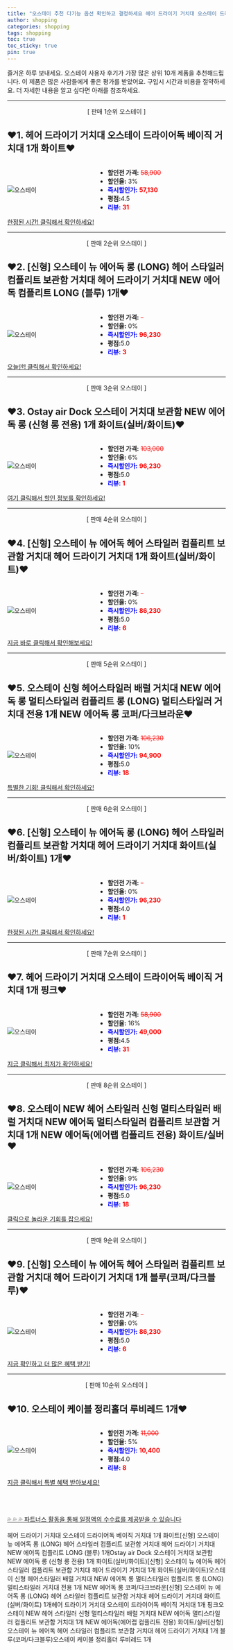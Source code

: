 ```yaml
---
title: "오스테이 추천 다기능 옵션 확인하고 결정하세요 헤어 드라이기 거치대 오스테이 드라이어독"
author: shopping
categories: shopping
tags: shopping
toc: true
toc_sticky: true
pin: true
---
```

즐거운 하루 보내세요.  오스테이 사용자 후기가 가장 많은 상위 10개 제품을 추천해드립니다. 이 제품은 많은 사람들에게 좋은 평가를 받았어요. 구입시 시간과 비용을 절약하세요. 더 자세한 내용을 알고 싶다면 아래를 참조하세요.

---
<p class="toplist" style="margin: 0 auto; display: block; width: fit-content;">[ 판매 1순위 오스테이 ]</p>

<h2><strong>❤️1. 헤어 드라이기 거치대 오스테이 드라이어독 베이직 거치대 1개 화이트❤️</strong></h2>

<div style="display: flex; align-items: center;">
    <div style="flex: 0.4;">
        <img src="https://thumbnail6.coupangcdn.com/thumbnails/remote/230x230ex/image/vendor_inventory/e132/867d4bc59d44c5d16ae132cd304c32ad799dd77d3d78f590d00af7a09182.jpg" alt="오스테이" style="max-width: 100%;">
    </div>
    <div style="flex: 0.6; margin-left: 10px;">
        <ul>
            <li><strong>할인전 가격:</strong> <del style="color: red;">58,900</del></li>
            <li><strong>할인율:</strong> 3%</li>
            <li><span style='color:blue'><strong>즉시할인가:</strong></span> <span style='color:red'><strong>57,130</strong></span></li>
            <li><strong>평점:</strong>4.5</li>
            <li><span style='color:blue'><strong>리뷰:</strong></span> <span style='color:red'><strong>31</strong></span></li>
        </ul>
    </div>
</div>
<div class="center">
    <a href="https://William4Davisa.github.io?lptag=AF9450613&subid=githubio&pageKey=7647848821&traceid=V0-153&itemId=20381573629&vendorItemId=87008841000" class="myButton">
        한정된 시간! 클릭해서 확인하세요!
    </a>
</div>


---
<p class="toplist" style="margin: 0 auto; display: block; width: fit-content;">[ 판매 2순위 오스테이 ]</p>

<h2><strong>❤️2. [신형] 오스테이 뉴 에어독 롱 (LONG) 헤어 스타일러 컴플리트 보관함 거치대 헤어 드라이기 거치대 NEW 에어독 컴플리트 LONG (블루) 1개❤️</strong></h2>

<div style="display: flex; align-items: center;">
    <div style="flex: 0.4;">
        <img src="https://thumbnail8.coupangcdn.com/thumbnails/remote/230x230ex/image/vendor_inventory/351a/00d1ee2ce6da2749716ecc492f43015589a0cb575d405bbe5bd65ec6d407.jpg" alt="오스테이" style="max-width: 100%;">
    </div>
    <div style="flex: 0.6; margin-left: 10px;">
        <ul>
            <li><strong>할인전 가격:</strong> <del style="color: red;">-</del></li>
            <li><strong>할인율:</strong> 0%</li>
            <li><span style='color:blue'><strong>즉시할인가:</strong></span> <span style='color:red'><strong>96,230</strong></span></li>
            <li><strong>평점:</strong>5.0</li>
            <li><span style='color:blue'><strong>리뷰:</strong></span> <span style='color:red'><strong>3</strong></span></li>
        </ul>
    </div>
</div>
<div class="center">
    <a href="https://William4Davisa.github.io?lptag=AF9450613&subid=githubio&pageKey=7757254092&traceid=V0-153&itemId=20910397264&vendorItemId=90418674416" class="myButton">
        오늘만! 클릭해서 확인하세요!
    </a>
</div>


---
<p class="toplist" style="margin: 0 auto; display: block; width: fit-content;">[ 판매 3순위 오스테이 ]</p>

<h2><strong>❤️3. Ostay air Dock 오스테이 거치대 보관함 NEW 에어독 롱 (신형 롱 전용) 1개 화이트(실버/화이트)❤️</strong></h2>

<div style="display: flex; align-items: center;">
    <div style="flex: 0.4;">
        <img src="https://thumbnail9.coupangcdn.com/thumbnails/remote/230x230ex/image/vendor_inventory/df41/58a60891a13aaec5e71ff72aad280dec54670e3a4d320dacc940bfbc9c88.jpg" alt="오스테이" style="max-width: 100%;">
    </div>
    <div style="flex: 0.6; margin-left: 10px;">
        <ul>
            <li><strong>할인전 가격:</strong> <del style="color: red;">103,000</del></li>
            <li><strong>할인율:</strong> 6%</li>
            <li><span style='color:blue'><strong>즉시할인가:</strong></span> <span style='color:red'><strong>96,230</strong></span></li>
            <li><strong>평점:</strong>5.0</li>
            <li><span style='color:blue'><strong>리뷰:</strong></span> <span style='color:red'><strong>1</strong></span></li>
        </ul>
    </div>
</div>
<div class="center">
    <a href="https://William4Davisa.github.io?lptag=AF9450613&subid=githubio&pageKey=7660652077&traceid=V0-153&itemId=20408306267&vendorItemId=87490424936" class="myButton">
        여기 클릭해서 할인 정보를 확인하세요!
    </a>
</div>


---
<p class="toplist" style="margin: 0 auto; display: block; width: fit-content;">[ 판매 4순위 오스테이 ]</p>

<h2><strong>❤️4. [신형] 오스테이 뉴 에어독 헤어 스타일러 컴플리트 보관함 거치대 헤어 드라이기 거치대 1개 화이트(실버/화이트)❤️</strong></h2>

<div style="display: flex; align-items: center;">
    <div style="flex: 0.4;">
        <img src="https://thumbnail10.coupangcdn.com/thumbnails/remote/230x230ex/image/vendor_inventory/d320/e7c24d1b46c6caed24f55b848cf891af9243d3f7f4f2b59fb454d4075003.jpg" alt="오스테이" style="max-width: 100%;">
    </div>
    <div style="flex: 0.6; margin-left: 10px;">
        <ul>
            <li><strong>할인전 가격:</strong> <del style="color: red;">-</del></li>
            <li><strong>할인율:</strong> 0%</li>
            <li><span style='color:blue'><strong>즉시할인가:</strong></span> <span style='color:red'><strong>86,230</strong></span></li>
            <li><strong>평점:</strong>5.0</li>
            <li><span style='color:blue'><strong>리뷰:</strong></span> <span style='color:red'><strong>6</strong></span></li>
        </ul>
    </div>
</div>
<div class="center">
    <a href="https://William4Davisa.github.io?lptag=AF9450613&subid=githubio&pageKey=7660643570&traceid=V0-153&itemId=20408265428&vendorItemId=90418678083" class="myButton">
        지금 바로 클릭해서 확인해보세요!
    </a>
</div>


---
<p class="toplist" style="margin: 0 auto; display: block; width: fit-content;">[ 판매 5순위 오스테이 ]</p>

<h2><strong>❤️5. 오스테이 신형 헤어스타일러 배럴 거치대 NEW 에어독 롱 멀티스타일러 컴플리트 롱 (LONG) 멀티스타일러 거치대 전용 1개 NEW 에어독 롱 코퍼/다크브라운❤️</strong></h2>

<div style="display: flex; align-items: center;">
    <div style="flex: 0.4;">
        <img src="https://thumbnail7.coupangcdn.com/thumbnails/remote/230x230ex/image/vendor_inventory/ac5d/5d53b647652bbffc2d9bb55a390fb42da953b209ad674d0ddb4a9874d85f.jpg" alt="오스테이" style="max-width: 100%;">
    </div>
    <div style="flex: 0.6; margin-left: 10px;">
        <ul>
            <li><strong>할인전 가격:</strong> <del style="color: red;">106,230</del></li>
            <li><strong>할인율:</strong> 10%</li>
            <li><span style='color:blue'><strong>즉시할인가:</strong></span> <span style='color:red'><strong>94,900</strong></span></li>
            <li><strong>평점:</strong>5.0</li>
            <li><span style='color:blue'><strong>리뷰:</strong></span> <span style='color:red'><strong>18</strong></span></li>
        </ul>
    </div>
</div>
<div class="center">
    <a href="https://William4Davisa.github.io?lptag=AF9450613&subid=githubio&pageKey=7675374114&traceid=V0-153&itemId=20486489400&vendorItemId=87008683458" class="myButton">
        특별한 기회! 클릭해서 확인하세요!
    </a>
</div>


---
<p class="toplist" style="margin: 0 auto; display: block; width: fit-content;">[ 판매 6순위 오스테이 ]</p>

<h2><strong>❤️6. [신형] 오스테이 뉴 에어독 롱 (LONG) 헤어 스타일러 컴플리트 보관함 거치대 헤어 드라이기 거치대 화이트(실버/화이트) 1개❤️</strong></h2>

<div style="display: flex; align-items: center;">
    <div style="flex: 0.4;">
        <img src="https://thumbnail7.coupangcdn.com/thumbnails/remote/230x230ex/image/vendor_inventory/ed9d/9f83237d6320b4477c71a1c049287ffef5e91a8c8d0e4b17c8a873ab81d6.jpg" alt="오스테이" style="max-width: 100%;">
    </div>
    <div style="flex: 0.6; margin-left: 10px;">
        <ul>
            <li><strong>할인전 가격:</strong> <del style="color: red;">-</del></li>
            <li><strong>할인율:</strong> 0%</li>
            <li><span style='color:blue'><strong>즉시할인가:</strong></span> <span style='color:red'><strong>96,230</strong></span></li>
            <li><strong>평점:</strong>4.0</li>
            <li><span style='color:blue'><strong>리뷰:</strong></span> <span style='color:red'><strong>1</strong></span></li>
        </ul>
    </div>
</div>
<div class="center">
    <a href="https://William4Davisa.github.io?lptag=AF9450613&subid=githubio&pageKey=7675390060&traceid=V0-153&itemId=20486582491&vendorItemId=90418674435" class="myButton">
        한정된 시간! 클릭해서 확인하세요!
    </a>
</div>


---
<p class="toplist" style="margin: 0 auto; display: block; width: fit-content;">[ 판매 7순위 오스테이 ]</p>

<h2><strong>❤️7. 헤어 드라이기 거치대 오스테이 드라이어독 베이직 거치대 1개 핑크❤️</strong></h2>

<div style="display: flex; align-items: center;">
    <div style="flex: 0.4;">
        <img src="https://thumbnail10.coupangcdn.com/thumbnails/remote/230x230ex/image/vendor_inventory/54de/96e1ec120c1b5fd4b0c575c3a0f9d0828d4bb0221a8b10ccf1039c2ad3e0.jpg" alt="오스테이" style="max-width: 100%;">
    </div>
    <div style="flex: 0.6; margin-left: 10px;">
        <ul>
            <li><strong>할인전 가격:</strong> <del style="color: red;">58,900</del></li>
            <li><strong>할인율:</strong> 16%</li>
            <li><span style='color:blue'><strong>즉시할인가:</strong></span> <span style='color:red'><strong>49,000</strong></span></li>
            <li><strong>평점:</strong>4.5</li>
            <li><span style='color:blue'><strong>리뷰:</strong></span> <span style='color:red'><strong>31</strong></span></li>
        </ul>
    </div>
</div>
<div class="center">
    <a href="https://William4Davisa.github.io?lptag=AF9450613&subid=githubio&pageKey=7647848821&traceid=V0-153&itemId=20381573631&vendorItemId=87008840949" class="myButton">
        지금 클릭해서 최저가 확인하세요!
    </a>
</div>


---
<p class="toplist" style="margin: 0 auto; display: block; width: fit-content;">[ 판매 8순위 오스테이 ]</p>

<h2><strong>❤️8. 오스테이 NEW 헤어 스타일러 신형 멀티스타일러 배럴 거치대 NEW 에어독 멀티스타일러 컴플리트 보관함 거치대 1개 NEW 에어독(에어랩 컴플리트 전용) 화이트/실버❤️</strong></h2>

<div style="display: flex; align-items: center;">
    <div style="flex: 0.4;">
        <img src="https://thumbnail7.coupangcdn.com/thumbnails/remote/230x230ex/image/vendor_inventory/b61e/269df8778d400349053cc18b43ff13ca99080812d01aaaaa93f3be253be5.jpg" alt="오스테이" style="max-width: 100%;">
    </div>
    <div style="flex: 0.6; margin-left: 10px;">
        <ul>
            <li><strong>할인전 가격:</strong> <del style="color: red;">106,230</del></li>
            <li><strong>할인율:</strong> 9%</li>
            <li><span style='color:blue'><strong>즉시할인가:</strong></span> <span style='color:red'><strong>96,230</strong></span></li>
            <li><strong>평점:</strong>5.0</li>
            <li><span style='color:blue'><strong>리뷰:</strong></span> <span style='color:red'><strong>18</strong></span></li>
        </ul>
    </div>
</div>
<div class="center">
    <a href="https://William4Davisa.github.io?lptag=AF9450613&subid=githubio&pageKey=7675374114&traceid=V0-153&itemId=20486489403&vendorItemId=87008683478" class="myButton">
        클릭으로 놀라운 기회를 잡으세요!
    </a>
</div>


---
<p class="toplist" style="margin: 0 auto; display: block; width: fit-content;">[ 판매 9순위 오스테이 ]</p>

<h2><strong>❤️9. [신형] 오스테이 뉴 에어독 헤어 스타일러 컴플리트 보관함 거치대 헤어 드라이기 거치대 1개 블루(코퍼/다크블루)❤️</strong></h2>

<div style="display: flex; align-items: center;">
    <div style="flex: 0.4;">
        <img src="https://thumbnail9.coupangcdn.com/thumbnails/remote/230x230ex/image/vendor_inventory/746f/fc285e244f7c012aca4019d3d609bc4a3da0080e61beaec30c3688a03e16.jpg" alt="오스테이" style="max-width: 100%;">
    </div>
    <div style="flex: 0.6; margin-left: 10px;">
        <ul>
            <li><strong>할인전 가격:</strong> <del style="color: red;">-</del></li>
            <li><strong>할인율:</strong> 0%</li>
            <li><span style='color:blue'><strong>즉시할인가:</strong></span> <span style='color:red'><strong>86,230</strong></span></li>
            <li><strong>평점:</strong>5.0</li>
            <li><span style='color:blue'><strong>리뷰:</strong></span> <span style='color:red'><strong>6</strong></span></li>
        </ul>
    </div>
</div>
<div class="center">
    <a href="https://William4Davisa.github.io?lptag=AF9450613&subid=githubio&pageKey=7660643570&traceid=V0-153&itemId=20408265431&vendorItemId=90418678091" class="myButton">
        지금 확인하고 더 많은 혜택 받기!
    </a>
</div>


---
<p class="toplist" style="margin: 0 auto; display: block; width: fit-content;">[ 판매 10순위 오스테이 ]</p>

<h2><strong>❤️10. 오스테이 케이블 정리홀더 루비레드 1개❤️</strong></h2>

<div style="display: flex; align-items: center;">
    <div style="flex: 0.4;">
        <img src="https://thumbnail7.coupangcdn.com/thumbnails/remote/230x230ex/image/vendor_inventory/8bf1/497b154e690e9da4405515721842f82c6d14ec9489b4930794e7b9228590.jpg" alt="오스테이" style="max-width: 100%;">
    </div>
    <div style="flex: 0.6; margin-left: 10px;">
        <ul>
            <li><strong>할인전 가격:</strong> <del style="color: red;">11,000</del></li>
            <li><strong>할인율:</strong> 5%</li>
            <li><span style='color:blue'><strong>즉시할인가:</strong></span> <span style='color:red'><strong>10,400</strong></span></li>
            <li><strong>평점:</strong>4.0</li>
            <li><span style='color:blue'><strong>리뷰:</strong></span> <span style='color:red'><strong>8</strong></span></li>
        </ul>
    </div>
</div>
<div class="center">
    <a href="https://William4Davisa.github.io?lptag=AF9450613&subid=githubio&pageKey=7656109334&traceid=V0-153&itemId=19937020567&vendorItemId=90418688515" class="myButton">
        지금 클릭해서 특별 혜택 받아보세요!
    </a>
</div>

<br><br><br>[💦 💦 💦 파트너스 활동을 통해 일정액의 수수료를 제공받을 수 있습니다](https://link.coupang.com/a/bcpT2c)<br><br>헤어 드라이기 거치대 오스테이 드라이어독 베이직 거치대 1개 화이트[신형] 오스테이 뉴 에어독 롱 (LONG) 헤어 스타일러 컴플리트 보관함 거치대 헤어 드라이기 거치대 NEW 에어독 컴플리트 LONG (블루) 1개Ostay air Dock 오스테이 거치대 보관함 NEW 에어독 롱 (신형 롱 전용) 1개 화이트(실버/화이트)[신형] 오스테이 뉴 에어독 헤어 스타일러 컴플리트 보관함 거치대 헤어 드라이기 거치대 1개 화이트(실버/화이트)오스테이 신형 헤어스타일러 배럴 거치대 NEW 에어독 롱 멀티스타일러 컴플리트 롱 (LONG) 멀티스타일러 거치대 전용 1개 NEW 에어독 롱 코퍼/다크브라운[신형] 오스테이 뉴 에어독 롱 (LONG) 헤어 스타일러 컴플리트 보관함 거치대 헤어 드라이기 거치대 화이트(실버/화이트) 1개헤어 드라이기 거치대 오스테이 드라이어독 베이직 거치대 1개 핑크오스테이 NEW 헤어 스타일러 신형 멀티스타일러 배럴 거치대 NEW 에어독 멀티스타일러 컴플리트 보관함 거치대 1개 NEW 에어독(에어랩 컴플리트 전용) 화이트/실버[신형] 오스테이 뉴 에어독 헤어 스타일러 컴플리트 보관함 거치대 헤어 드라이기 거치대 1개 블루(코퍼/다크블루)오스테이 케이블 정리홀더 루비레드 1개